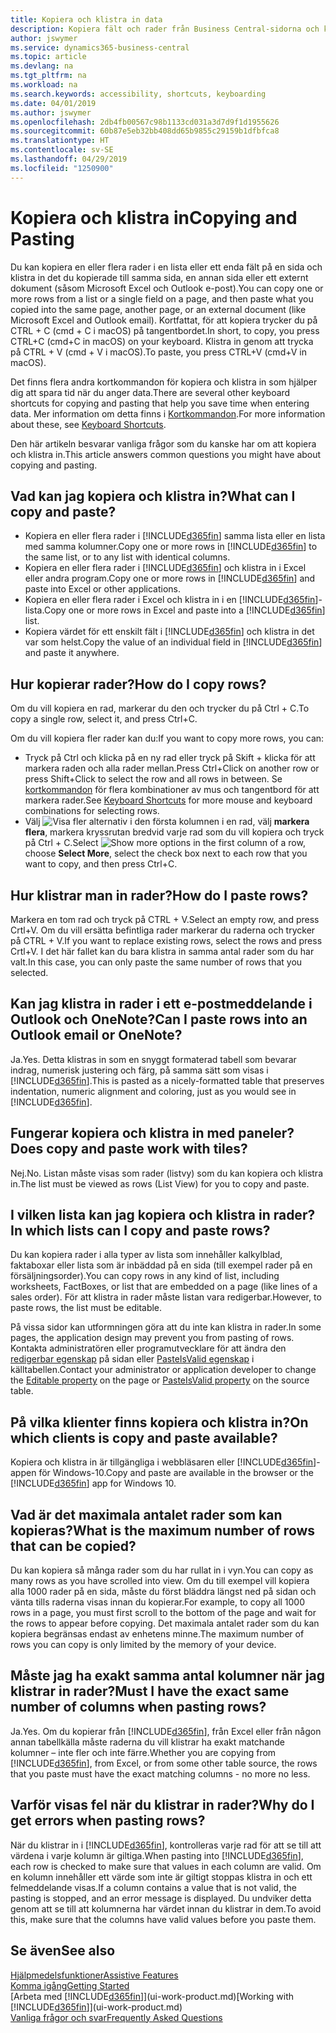 ```yaml
---
title: Kopiera och klistra in data
description: Kopiera fält och rader från Business Central-sidorna och klistra in någon annanstans.
author: jswymer
ms.service: dynamics365-business-central
ms.topic: article
ms.devlang: na
ms.tgt_pltfrm: na
ms.workload: na
ms.search.keywords: accessibility, shortcuts, keyboarding
ms.date: 04/01/2019
ms.author: jswymer
ms.openlocfilehash: 2db4fb00567c98b1133cd031a3d7d9f1d1955626
ms.sourcegitcommit: 60b87e5eb32bb408dd65b9855c29159b1dfbfca8
ms.translationtype: HT
ms.contentlocale: sv-SE
ms.lasthandoff: 04/29/2019
ms.locfileid: "1250900"
---
```

# <a name="copying-and-pasting"></a><span data-ttu-id="ac801-103">Kopiera och klistra in</span><span class="sxs-lookup"><span data-stu-id="ac801-103">Copying and Pasting</span></span>
<span data-ttu-id="ac801-104">Du kan kopiera en eller flera rader i en lista eller ett enda fält på en sida och klistra in det du kopierade till samma sida, en annan sida eller ett externt dokument (såsom Microsoft Excel och Outlook e-post).</span><span class="sxs-lookup"><span data-stu-id="ac801-104">You can copy one or more rows from a list or a single field on a page, and then paste what you copied into the same page, another page, or an external document (like Microsoft Excel and Outlook email).</span></span> <span data-ttu-id="ac801-105">Kortfattat, för att kopiera trycker du på CTRL + C (cmd + C i macOS) på tangentbordet.</span><span class="sxs-lookup"><span data-stu-id="ac801-105">In short, to copy, you press CTRL+C (cmd+C in macOS) on your keyboard.</span></span> <span data-ttu-id="ac801-106">Klistra in genom att trycka på CTRL + V (cmd + V i macOS).</span><span class="sxs-lookup"><span data-stu-id="ac801-106">To paste, you press CTRL+V (cmd+V in macOS).</span></span>

<span data-ttu-id="ac801-107">Det finns flera andra kortkommandon för kopiera och klistra in som hjälper dig att spara tid när du anger data.</span><span class="sxs-lookup"><span data-stu-id="ac801-107">There are several other keyboard shortcuts for copying and pasting that help you save time when entering data.</span></span> <span data-ttu-id="ac801-108">Mer information om detta finns i [Kortkommandon](keyboard-shortcuts.md#CopyRows).</span><span class="sxs-lookup"><span data-stu-id="ac801-108">For more information about these, see [Keyboard Shortcuts](keyboard-shortcuts.md#CopyRows).</span></span>

<span data-ttu-id="ac801-109">Den här artikeln besvarar vanliga frågor som du kanske har om att kopiera och klistra in.</span><span class="sxs-lookup"><span data-stu-id="ac801-109">This article answers common questions you might have about copying and pasting.</span></span>  

## <a name="what-can-i-copy-and-paste"></a><span data-ttu-id="ac801-110">Vad kan jag kopiera och klistra in?</span><span class="sxs-lookup"><span data-stu-id="ac801-110">What can I copy and paste?</span></span>
-   <span data-ttu-id="ac801-111">Kopiera en eller flera rader i [!INCLUDE[d365fin](includes/d365fin_md.md)] samma lista eller en lista med samma kolumner.</span><span class="sxs-lookup"><span data-stu-id="ac801-111">Copy one or more rows in [!INCLUDE[d365fin](includes/d365fin_md.md)] to the same list, or to any list with identical columns.</span></span>
-   <span data-ttu-id="ac801-112">Kopiera en eller flera rader i [!INCLUDE[d365fin](includes/d365fin_md.md)] och klistra in i Excel eller andra program.</span><span class="sxs-lookup"><span data-stu-id="ac801-112">Copy one or more rows in [!INCLUDE[d365fin](includes/d365fin_md.md)] and paste into Excel or other applications.</span></span>
-   <span data-ttu-id="ac801-113">Kopiera en eller flera rader i Excel och klistra in i en [!INCLUDE[d365fin](includes/d365fin_md.md)]-lista.</span><span class="sxs-lookup"><span data-stu-id="ac801-113">Copy one or more rows in Excel and paste into a [!INCLUDE[d365fin](includes/d365fin_md.md)] list.</span></span>
-   <span data-ttu-id="ac801-114">Kopiera värdet för ett enskilt fält i [!INCLUDE[d365fin](includes/d365fin_md.md)] och klistra in det var som helst.</span><span class="sxs-lookup"><span data-stu-id="ac801-114">Copy the value of an individual field in [!INCLUDE[d365fin](includes/d365fin_md.md)] and paste it anywhere.</span></span>

## <a name="how-do-i-copy-rows"></a><span data-ttu-id="ac801-115">Hur kopierar rader?</span><span class="sxs-lookup"><span data-stu-id="ac801-115">How do I copy rows?</span></span>
<span data-ttu-id="ac801-116">Om du vill kopiera en rad, markerar du den och trycker du på Ctrl + C.</span><span class="sxs-lookup"><span data-stu-id="ac801-116">To copy a single row, select it, and press Ctrl+C.</span></span>

<span data-ttu-id="ac801-117">Om du vill kopiera fler rader kan du:</span><span class="sxs-lookup"><span data-stu-id="ac801-117">If you want to copy more rows, you can:</span></span>
-   <span data-ttu-id="ac801-118">Tryck på Ctrl och klicka på en ny rad eller tryck på Skift + klicka för att markera raden och alla rader mellan.</span><span class="sxs-lookup"><span data-stu-id="ac801-118">Press Ctrl+Click on another row or press Shift+Click to select the row and all rows in between.</span></span> <span data-ttu-id="ac801-119">Se [kortkommandon](keyboard-shortcuts.md#CopyRows) för flera kombinationer av mus och tangentbord för att markera rader.</span><span class="sxs-lookup"><span data-stu-id="ac801-119">See [Keyboard Shortcuts](keyboard-shortcuts.md#CopyRows) for more mouse and keyboard combinations for selecting rows.</span></span>
-   <span data-ttu-id="ac801-120">Välj ![Visa fler alternativ](media/show-more-options-icon.png "ikonen Visa fler alternativ") i den första kolumnen i en rad, välj **markera flera**, markera kryssrutan bredvid varje rad som du vill kopiera och tryck på Ctrl + C.</span><span class="sxs-lookup"><span data-stu-id="ac801-120">Select ![Show more options](media/show-more-options-icon.png "Show more options icon") in the first column of a row, choose **Select More**, select the check box next to each row that you want to copy, and then press Ctrl+C.</span></span>

## <a name="how-do-i-paste-rows"></a><span data-ttu-id="ac801-121">Hur klistrar man in rader?</span><span class="sxs-lookup"><span data-stu-id="ac801-121">How do I paste rows?</span></span>
<span data-ttu-id="ac801-122">Markera en tom rad och tryck på CTRL + V.</span><span class="sxs-lookup"><span data-stu-id="ac801-122">Select an empty row, and press Crtl+V.</span></span> <span data-ttu-id="ac801-123">Om du vill ersätta befintliga rader markerar du raderna och trycker på CTRL + V.</span><span class="sxs-lookup"><span data-stu-id="ac801-123">If you want to replace existing rows, select the rows and press Crtl+V.</span></span> <span data-ttu-id="ac801-124">I det här fallet kan du bara klistra in samma antal rader som du har valt.</span><span class="sxs-lookup"><span data-stu-id="ac801-124">In this case, you can only paste the same number of rows that you selected.</span></span>

<!-- Rows are pasted directly where your cursor is located. If you paste into an empty line, any existing subsequent lines will be moved after the pasted lines. If you paste into an existing line or lines, this will be overwritten.-->

## <a name="can-i-paste-rows-into-an-outlook-email-or-onenote"></a><span data-ttu-id="ac801-125">Kan jag klistra in rader i ett e-postmeddelande i Outlook och OneNote?</span><span class="sxs-lookup"><span data-stu-id="ac801-125">Can I paste rows into an Outlook email or OneNote?</span></span>
<span data-ttu-id="ac801-126">Ja.</span><span class="sxs-lookup"><span data-stu-id="ac801-126">Yes.</span></span> <span data-ttu-id="ac801-127">Detta klistras in som en snyggt formaterad tabell som bevarar indrag, numerisk justering och färg, på samma sätt som visas i [!INCLUDE[d365fin](includes/d365fin_md.md)].</span><span class="sxs-lookup"><span data-stu-id="ac801-127">This is pasted as a nicely-formatted table that preserves indentation, numeric alignment and coloring, just as you would see in [!INCLUDE[d365fin](includes/d365fin_md.md)].</span></span>

## <a name="does-copy-and-paste-work-with-tiles"></a><span data-ttu-id="ac801-128">Fungerar kopiera och klistra in med paneler?</span><span class="sxs-lookup"><span data-stu-id="ac801-128">Does copy and paste work with tiles?</span></span>
<span data-ttu-id="ac801-129">Nej.</span><span class="sxs-lookup"><span data-stu-id="ac801-129">No.</span></span> <span data-ttu-id="ac801-130">Listan måste visas som rader (listvy) som du kan kopiera och klistra in.</span><span class="sxs-lookup"><span data-stu-id="ac801-130">The list must be viewed as rows (List View) for you to copy and paste.</span></span>

## <a name="in-which-lists-can-i-copy-and-paste-rows"></a><span data-ttu-id="ac801-131">I vilken lista kan jag kopiera och klistra in rader?</span><span class="sxs-lookup"><span data-stu-id="ac801-131">In which lists can I copy and paste rows?</span></span>
<span data-ttu-id="ac801-132">Du kan kopiera rader i alla typer av lista som innehåller kalkylblad, faktaboxar eller lista som är inbäddad på en sida (till exempel rader på en försäljningsorder).</span><span class="sxs-lookup"><span data-stu-id="ac801-132">You can copy rows in any kind of list, including worksheets, FactBoxes, or list that are embedded on a page (like lines of a sales order).</span></span> <span data-ttu-id="ac801-133">För att klistra in rader måste listan vara redigerbar.</span><span class="sxs-lookup"><span data-stu-id="ac801-133">However, to paste rows, the list must be editable.</span></span>

<span data-ttu-id="ac801-134">På vissa sidor kan utformningen göra att du inte kan klistra in rader.</span><span class="sxs-lookup"><span data-stu-id="ac801-134">In some pages, the application design may prevent you from pasting of rows.</span></span> <span data-ttu-id="ac801-135">Kontakta administratören eller programutvecklare för att ändra den [redigerbar egenskap](https://docs.microsoft.com/en-us/dynamics365/business-central/dev-itpro/developer/properties/devenv-editable-property) på sidan eller [PasteIsValid egenskap](https://docs.microsoft.com/en-us/dynamics365/business-central/dev-itpro/developer/properties/devenv-pasteisvalid-property) i källtabellen.</span><span class="sxs-lookup"><span data-stu-id="ac801-135">Contact your administrator or application developer to change the [Editable property](https://docs.microsoft.com/en-us/dynamics365/business-central/dev-itpro/developer/properties/devenv-editable-property) on the page or [PasteIsValid property](https://docs.microsoft.com/en-us/dynamics365/business-central/dev-itpro/developer/properties/devenv-pasteisvalid-property) on the source table.</span></span>

## <a name="on-which-clients-is-copy-and-paste-available"></a><span data-ttu-id="ac801-136">På vilka klienter finns kopiera och klistra in?</span><span class="sxs-lookup"><span data-stu-id="ac801-136">On which clients is copy and paste available?</span></span>
<span data-ttu-id="ac801-137">Kopiera och klistra in är tillgängliga i webbläsaren eller [!INCLUDE[d365fin](includes/d365fin_md.md)]-appen för Windows-10.</span><span class="sxs-lookup"><span data-stu-id="ac801-137">Copy and paste are available in the browser or the [!INCLUDE[d365fin](includes/d365fin_md.md)] app for Windows 10.</span></span>

## <a name="what-is-the-maximum-number-of-rows-that-can-be-copied"></a><span data-ttu-id="ac801-138">Vad är det maximala antalet rader som kan kopieras?</span><span class="sxs-lookup"><span data-stu-id="ac801-138">What is the maximum number of rows that can be copied?</span></span>
<span data-ttu-id="ac801-139">Du kan kopiera så många rader som du har rullat in i vyn.</span><span class="sxs-lookup"><span data-stu-id="ac801-139">You can copy as many rows as you have scrolled into view.</span></span> <span data-ttu-id="ac801-140">Om du till exempel vill kopiera alla 1000 rader på en sida, måste du först bläddra längst ned på sidan och vänta tills raderna visas innan du kopierar.</span><span class="sxs-lookup"><span data-stu-id="ac801-140">For example, to copy all 1000 rows in a page, you must first scroll to the bottom of the page and wait for the rows to appear before copying.</span></span> <span data-ttu-id="ac801-141">Det maximala antalet rader som du kan kopiera begränsas endast av enhetens minne.</span><span class="sxs-lookup"><span data-stu-id="ac801-141">The maximum number of rows you can copy is only limited by the memory of your device.</span></span>

## <a name="must-i-have-the-exact-same-number-of-columns-when-pasting-rows"></a><span data-ttu-id="ac801-142">Måste jag ha exakt samma antal kolumner när jag klistrar in rader?</span><span class="sxs-lookup"><span data-stu-id="ac801-142">Must I have the exact same number of columns when pasting rows?</span></span>
<span data-ttu-id="ac801-143">Ja.</span><span class="sxs-lookup"><span data-stu-id="ac801-143">Yes.</span></span> <span data-ttu-id="ac801-144">Om du kopierar från [!INCLUDE[d365fin](includes/d365fin_md.md)], från Excel eller från någon annan tabellkälla måste raderna du vill klistrar ha exakt matchande kolumner – inte fler och inte färre.</span><span class="sxs-lookup"><span data-stu-id="ac801-144">Whether you are copying from [!INCLUDE[d365fin](includes/d365fin_md.md)], from Excel, or from some other table source, the rows that you paste must have the exact matching columns - no more no less.</span></span>

## <a name="why-do-i-get-errors-when-pasting-rows"></a><span data-ttu-id="ac801-145">Varför visas fel när du klistrar in rader?</span><span class="sxs-lookup"><span data-stu-id="ac801-145">Why do I get errors when pasting rows?</span></span>
<span data-ttu-id="ac801-146">När du klistrar in i [!INCLUDE[d365fin](includes/d365fin_md.md)], kontrolleras varje rad för att se till att värdena i varje kolumn är giltiga.</span><span class="sxs-lookup"><span data-stu-id="ac801-146">When pasting into [!INCLUDE[d365fin](includes/d365fin_md.md)], each row is checked to make sure that values in each column are valid.</span></span> <span data-ttu-id="ac801-147">Om en kolumn innehåller ett värde som inte är giltigt stoppas klistra in och ett felmeddelande visas.</span><span class="sxs-lookup"><span data-stu-id="ac801-147">If a column contains a value that is not valid, the pasting is stopped, and an error message is displayed.</span></span> <span data-ttu-id="ac801-148">Du undviker detta genom att se till att kolumnerna har värdet innan du klistrar in dem.</span><span class="sxs-lookup"><span data-stu-id="ac801-148">To avoid this, make sure that the columns have valid values before you paste them.</span></span>


## <a name="see-also"></a><span data-ttu-id="ac801-149">Se även</span><span class="sxs-lookup"><span data-stu-id="ac801-149">See also</span></span>
[<span data-ttu-id="ac801-150">Hjälpmedelsfunktioner</span><span class="sxs-lookup"><span data-stu-id="ac801-150">Assistive Features</span></span>](ui-accessibility.md)  
[<span data-ttu-id="ac801-151">Komma igång</span><span class="sxs-lookup"><span data-stu-id="ac801-151">Getting Started</span></span>](product-get-started.md)  
<span data-ttu-id="ac801-152">[Arbeta med [!INCLUDE[d365fin](includes/d365fin_md.md)]](ui-work-product.md)</span><span class="sxs-lookup"><span data-stu-id="ac801-152">[Working with [!INCLUDE[d365fin](includes/d365fin_md.md)]](ui-work-product.md)</span></span>  
[<span data-ttu-id="ac801-153">Vanliga frågor och svar</span><span class="sxs-lookup"><span data-stu-id="ac801-153">Frequently Asked Questions</span></span>](across-faq.md)  
